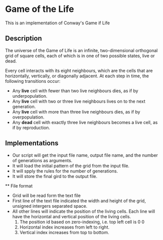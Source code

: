 # Game of the Life
This is an implementation of Conway's Game if Life

## Description
The universe of the Game of Life is an infinite, two-dimensional orthogonal grid of square cells, each of which is in one of two possible states, live or dead.

Every cell interacts with its eight neighbours, which are the cells that are horizontally, vertically, or diagonally adjacent. At each step in time, the following transitions occur:

* Any **live** cell with fewer than two live neighbours dies, as if by underpopulation.
* Any **live** cell with two or three live neighbours lives on to the next generation.
* Any **live** cell with more than three live neighbours dies, as if by overpopulation.
* Any **dead** cell with exactly three live neighbours becomes a live cell, as if by reproduction.

## Implementations
* Our script will get the input file name, output file name, and the number of generations as arguments.
* It will load the initial pattern of the grid from the input file.
* It will spply the rules for the number of generations.
* It will store the final gird to the output file.

** File format
* Grid will be read form the text file
* First line of the text file indicated the width and height of the grid, unsigned intergers separated space.
* All other lines will indicate the position of the living cells. Each line will have the horizontal and vertical position of the living cells.
    1. The position id based on zero-indexing, i.e. top left cell is 0 0
    2. Horizontal index increases from left to right.
    3. Vertical index increases from top to bottom.